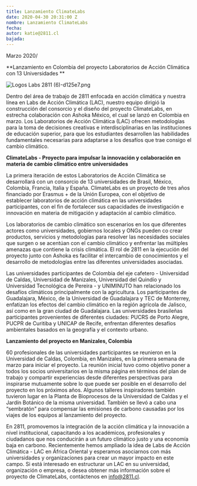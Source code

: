 ```yaml
---
title: Lanzamiento ClimateLabs
date: 2020-04-30 20:31:00 Z
nombre: Lanzamiento ClimateLabs
fecha: 
autor: katie@2811.cl
bajada: 
---
```


Marzo 2020/

**Lanzamiento en Colombia del proyecto Laboratorios de Acción Climática con 13 Universidades **

<!--mas-->

![Logos Labs 2811 (6)-d125e7.png](/uploads/Logos%20Labs%202811%20(6)-d125e7.png)

Dentro del área de trabajo de 2811 enfocada en acción climática y nuestra línea en Labs de Acción Climática (LAC), nuestro equipo dirigió la construcción del consorcio y el diseño del proyecto ClimateLabs, en estrecha colaboración con Ashoka México, el cual se lanzó en Colombia en marzo. Los Laboratorios de Acción Climática (LAC) ofrecen metodologías para la toma de decisiones creativas e interdisciplinarias en las instituciones de educación superior, para que los estudiantes desarrollen las habilidades fundamentales necesarias para adaptarse a los desafíos que trae consigo el cambio climático. 

**ClimateLabs - Proyecto para impulsar la innovación y colaboración en materia de cambio climático entre universidades**

La primera iteración de estos Laboratorios de Acción Climática se desarrollará con un consorcio de 13 universidades de Brasil, México, Colombia, Francia, Italia y España. ClimateLabs es un proyecto de tres años financiado por Erasmus \+ de la Unión Europea, con el objetivo de establecer laboratorios de acción climática en las universidades participantes, con el fin de fortalecer sus capacidades de investigación e innovación en materia de mitigación y adaptación al cambio climático.

Los laboratorios de cambio climático son escenarios en los que diferentes actores como universidades, gobiernos locales y ONGs pueden co crear productos, servicios y metodologías para resolver las necesidades sociales que surgen o se acentúan con el cambio climático y enfrentar las múltiples amenazas que contiene la crisis climática. El rol de 2811 en la ejecución del proyecto junto con Ashoka es facilitar el intercambio de conocimientos y el desarrollo de metodologías entre las diferentes universidades asociadas.

Las universidades participantes de Colombia del eje cafetero - Universidad de Caldas, Universidad de Manizales, Universidad del Quindío y Universidad Tecnológica de Pereira - y UNIMINUTO han relacionado los desafíos climáticos principalmente con la agricultura. Los participantes de Guadalajara, México, de la Universidad de Guadalajara y TEC de Monterrey, enfatizan los efectos del cambio climático en la región agrícola de Jalisco, así como en la gran ciudad de Guadalajara. Las universidades brasileñas participantes provenientes de diferentes ciudades: PUCRS de Porto Alegre, PUCPR de Curitiba y UNICAP de Recife, enfrentan diferentes desafíos ambientales basados ​​en la geografía y el contexto urbano.

**Lanzamiento del proyecto en Manizales, Colombia**

60 profesionales de las universidades participantes se reunieron en la Universidad de Caldas, Colombia, en Manizales, en la primera semana de marzo para iniciar el proyecto. La reunión inicial tuvo como objetivo poner a todos los socios universitarios en la misma página en términos del plan de trabajo y compartir experiencias desde diferentes perspectivas para inspirarse mutuamente sobre lo que puede ser posible en el desarrollo del proyecto en los próximos años. Algunos talleres inspiradores también tuvieron lugar en la Planta de Bioprocesos de la Universidad de Caldas y el Jardín Botánico de la misma universidad. También se llevó a cabo una “sembratón" para compensar las emisiones de carbono causadas por los viajes de los equipos al lanzamiento del proyecto.

En 2811, promovemos la integración de la acción climática y la innovación a nivel institucional, capacitando a los académicos, profesionales y ciudadanos que nos conducirán a un futuro climático justo y una economía baja en carbono. Recientemente hemos ampliado la idea de Labs de Acción Climática - LAC en África Oriental y esperamos asociarnos con más universidades y organizaciones para crear un mayor impacto en este campo. Si está interesado en estructurar un LAC en su universidad, organización o empresa, o desea obtener más información sobre el proyecto de ClimateLabs, contáctenos en info@2811.cl. 